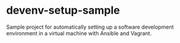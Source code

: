 # devenv-setup-sample
Sample project for automatically setting up a software development environment in a virtual machine with Ansible and Vagrant.
